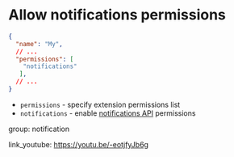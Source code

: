 # Allow notifications permissions

```json
{
  "name": "My",
  // ...
  "permissions": [
    "notifications"
   ],
  // ...
}
```

- `permissions` - specify extension permissions list
- `notifications` - enable [notifications API](https://developer.chrome.com/docs/extensions/reference/notifications/) permissions

group: notification


link_youtube: https://youtu.be/-eotjfyJb6g
